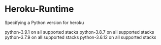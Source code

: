 # Heroku-Runtime
Specifying a Python version for heroku

python-3.9.1 on all supported stacks
python-3.8.7 on all supported stacks
python-3.7.9 on all supported stacks
python-3.6.12 on all supported stacks
